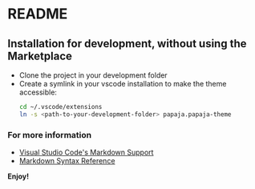 # README
## Installation for development, without using the Marketplace

- Clone the project in your development folder
- Create a symlink in your vscode installation to make the theme accessible:
    ```sh
    cd ~/.vscode/extensions
    ln -s <path-to-your-development-folder> papaja.papaja-theme
    ```

### For more information
* [Visual Studio Code's Markdown Support](http://code.visualstudio.com/docs/languages/markdown)
* [Markdown Syntax Reference](https://help.github.com/articles/markdown-basics/)

**Enjoy!**
